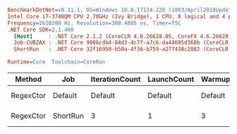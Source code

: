 ``` ini

BenchmarkDotNet=v0.11.1, OS=Windows 10.0.17134.228 (1803/April2018Update/Redstone4)
Intel Core i7-3740QM CPU 2.70GHz (Ivy Bridge), 1 CPU, 8 logical and 4 physical cores
Frequency=2628200 Hz, Resolution=380.4885 ns, Timer=TSC
.NET Core SDK=2.1.400
  [Host]     : .NET Core 2.1.2 (CoreCLR 4.6.26628.05, CoreFX 4.6.26629.01), 64bit RyuJIT
  Job-CUBZAX : .NET Core 9086cdb4-84d3-4c7f-a7c6-da44695d368b (CoreCLR 4.6.26820.04, CoreFX 4.6.26920.0), 64bit RyuJIT
  ShortRun   : .NET Core 32f16950-b50a-4f36-b759-a277438c2802 (CoreCLR 4.6.26820.04, CoreFX 4.6.26920.0), 64bit RyuJIT

Runtime=Core  Toolchain=CoreRun  

```
|    Method |      Job | IterationCount | LaunchCount | WarmupCount |     Mean |     Error |   StdDev |      Gen 0 | Allocated |
|---------- |--------- |--------------- |------------ |------------ |---------:|----------:|---------:|-----------:|----------:|
| RegexCtor |  Default |        Default |     Default |     Default | 350.7 ms |  1.264 ms | 1.120 ms | 35000.0000 |  106.8 MB |
| RegexCtor | ShortRun |              3 |           1 |           3 | 351.6 ms | 22.005 ms | 1.243 ms | 35000.0000 |  106.8 MB |
